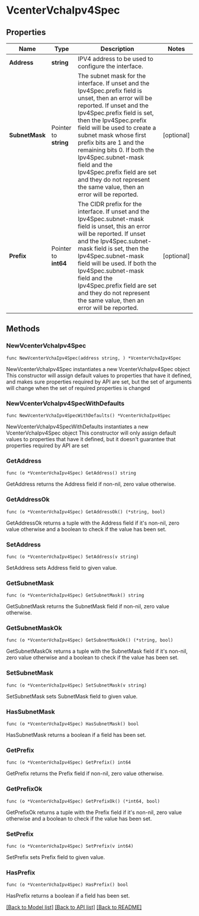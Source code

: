 # VcenterVchaIpv4Spec

## Properties

Name | Type | Description | Notes
------------ | ------------- | ------------- | -------------
**Address** | **string** | IPV4 address to be used to configure the interface. | 
**SubnetMask** | Pointer to **string** | The subnet mask for the interface. If unset and the Ipv4Spec.prefix field is unset, then an error will be reported.  If unset and the Ipv4Spec.prefix field is set, then the Ipv4Spec.prefix field will be used to create a subnet mask whose first prefix bits are 1 and the remaining bits 0.  If both the Ipv4Spec.subnet-mask field and the Ipv4Spec.prefix field are set and they do not represent the same value, then an error will be reported. | [optional] 
**Prefix** | Pointer to **int64** | The CIDR prefix for the interface. If unset and the Ipv4Spec.subnet-mask field is unset, this an error will be reported.  If unset and the Ipv4Spec.subnet-mask field is set, then the Ipv4Spec.subnet-mask field will be used.  If both the Ipv4Spec.subnet-mask field and the Ipv4Spec.prefix field are set and they do not represent the same value, then an error will be reported. | [optional] 

## Methods

### NewVcenterVchaIpv4Spec

`func NewVcenterVchaIpv4Spec(address string, ) *VcenterVchaIpv4Spec`

NewVcenterVchaIpv4Spec instantiates a new VcenterVchaIpv4Spec object
This constructor will assign default values to properties that have it defined,
and makes sure properties required by API are set, but the set of arguments
will change when the set of required properties is changed

### NewVcenterVchaIpv4SpecWithDefaults

`func NewVcenterVchaIpv4SpecWithDefaults() *VcenterVchaIpv4Spec`

NewVcenterVchaIpv4SpecWithDefaults instantiates a new VcenterVchaIpv4Spec object
This constructor will only assign default values to properties that have it defined,
but it doesn't guarantee that properties required by API are set

### GetAddress

`func (o *VcenterVchaIpv4Spec) GetAddress() string`

GetAddress returns the Address field if non-nil, zero value otherwise.

### GetAddressOk

`func (o *VcenterVchaIpv4Spec) GetAddressOk() (*string, bool)`

GetAddressOk returns a tuple with the Address field if it's non-nil, zero value otherwise
and a boolean to check if the value has been set.

### SetAddress

`func (o *VcenterVchaIpv4Spec) SetAddress(v string)`

SetAddress sets Address field to given value.


### GetSubnetMask

`func (o *VcenterVchaIpv4Spec) GetSubnetMask() string`

GetSubnetMask returns the SubnetMask field if non-nil, zero value otherwise.

### GetSubnetMaskOk

`func (o *VcenterVchaIpv4Spec) GetSubnetMaskOk() (*string, bool)`

GetSubnetMaskOk returns a tuple with the SubnetMask field if it's non-nil, zero value otherwise
and a boolean to check if the value has been set.

### SetSubnetMask

`func (o *VcenterVchaIpv4Spec) SetSubnetMask(v string)`

SetSubnetMask sets SubnetMask field to given value.

### HasSubnetMask

`func (o *VcenterVchaIpv4Spec) HasSubnetMask() bool`

HasSubnetMask returns a boolean if a field has been set.

### GetPrefix

`func (o *VcenterVchaIpv4Spec) GetPrefix() int64`

GetPrefix returns the Prefix field if non-nil, zero value otherwise.

### GetPrefixOk

`func (o *VcenterVchaIpv4Spec) GetPrefixOk() (*int64, bool)`

GetPrefixOk returns a tuple with the Prefix field if it's non-nil, zero value otherwise
and a boolean to check if the value has been set.

### SetPrefix

`func (o *VcenterVchaIpv4Spec) SetPrefix(v int64)`

SetPrefix sets Prefix field to given value.

### HasPrefix

`func (o *VcenterVchaIpv4Spec) HasPrefix() bool`

HasPrefix returns a boolean if a field has been set.


[[Back to Model list]](../README.md#documentation-for-models) [[Back to API list]](../README.md#documentation-for-api-endpoints) [[Back to README]](../README.md)


